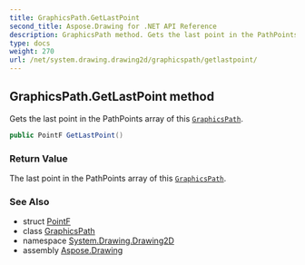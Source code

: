 ```yaml
---
title: GraphicsPath.GetLastPoint
second_title: Aspose.Drawing for .NET API Reference
description: GraphicsPath method. Gets the last point in the PathPoints array of this GraphicsPath
type: docs
weight: 270
url: /net/system.drawing.drawing2d/graphicspath/getlastpoint/
---
```

## GraphicsPath.GetLastPoint method

Gets the last point in the PathPoints array of this [`GraphicsPath`](../).

```csharp
public PointF GetLastPoint()
```

### Return Value

The last point in the PathPoints array of this [`GraphicsPath`](../).

### See Also

* struct [PointF](../../../system.drawing/pointf/)
* class [GraphicsPath](../)
* namespace [System.Drawing.Drawing2D](../../graphicspath/)
* assembly [Aspose.Drawing](../../../)


